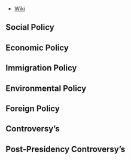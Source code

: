 - [Wiki](https://en.wikipedia.org/wiki/Harry_S._Truman)
## Social Policy

## Economic Policy

## Immigration Policy

## Environmental Policy

## Foreign Policy

## Controversy’s

## Post-Presidency Controversy’s
